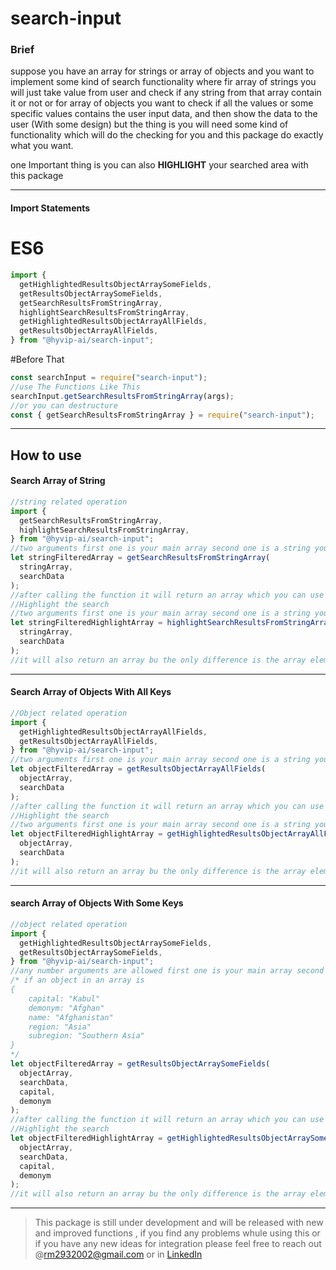 # search-input

### Brief

suppose you have an array for strings or array of objects and you want to implement some kind of search functionality where fir array of strings you will just take value from user and check if any string from that array contain it or not or for array of objects you want to check if all the values or some specific values contains the user input data, and then show the data to the user (With some design) but the thing is you will need some kind of functionality which will do the checking for you and this package do exactly what you want.

one Important thing is you can also **HIGHLIGHT** your searched area with this package

---

#### Import Statements

# ES6

```javascript
import {
  getHighlightedResultsObjectArraySomeFields,
  getResultsObjectArraySomeFields,
  getSearchResultsFromStringArray,
  highlightSearchResultsFromStringArray,
  getHighlightedResultsObjectArrayAllFields,
  getResultsObjectArrayAllFields,
} from "@hyvip-ai/search-input";
```

#Before That

```javascript
const searchInput = require("search-input");
//use The Functions Like This
searchInput.getSearchResultsFromStringArray(args);
//or you can destructure
const { getSearchResultsFromStringArray } = require("search-input");
```

---

## How to use

#### Search Array of String

```javascript
//string related operation
import {
  getSearchResultsFromStringArray,
  highlightSearchResultsFromStringArray,
} from "@hyvip-ai/search-input";
//two arguments first one is your main array second one is a string you need to search for
let stringFilteredArray = getSearchResultsFromStringArray(
  stringArray,
  searchData
);
//after calling the function it will return an array which you can use later to display
//Highlight the search
//two arguments first one is your main array second one is a string you need to search for
let stringFilteredHighlightArray = highlightSearchResultsFromStringArray(
  stringArray,
  searchData
);
//it will also return an array bu the only difference is the array element will contain some html tags so you need to set it as innerhtml
```

---

#### Search Array of Objects With All Keys

```javascript
//Object related operation
import {
  getHighlightedResultsObjectArrayAllFields,
  getResultsObjectArrayAllFields,
} from "@hyvip-ai/search-input";
//two arguments first one is your main array second one is a string you need to search for
let objectFilteredArray = getResultsObjectArrayAllFields(
  objectArray,
  searchData
);
//after calling the function it will return an array which you can use later to display
//Highlight the search
//two arguments first one is your main array second one is a string you need to search for
let objectFilteredHighlightArray = getHighlightedResultsObjectArrayAllFields(
  objectArray,
  searchData
);
//it will also return an array bu the only difference is the array element will contain some html tags so you need to set it as innerhtml
```

---

#### search Array of Objects With Some Keys

```javascript
//object related operation
import {
  getHighlightedResultsObjectArraySomeFields,
  getResultsObjectArraySomeFields,
} from "@hyvip-ai/search-input";
//any number arguments are allowed first one is your main array second one is a string you need to search for and after that you have to give the key names you want search
/* if an object in an array is 
{
    capital: "Kabul"
    demonym: "Afghan"
    name: "Afghanistan"
    region: "Asia"
    subregion: "Southern Asia"
}
*/
let objectFilteredArray = getResultsObjectArraySomeFields(
  objectArray,
  searchData,
  capital,
  demonym
);
//after calling the function it will return an array which you can use later to display
//Highlight the search
let objectFilteredHighlightArray = getHighlightedResultsObjectArraySomeFields(
  objectArray,
  searchData,
  capital,
  demonym
);
//it will also return an array bu the only difference is the array element will contain some html tags so you need to set it as innerhtml
```

---

> This package is still under development and will be released with new and improved functions , if you find any problems whule using this or if you have any new ideas for integration please feel free to reach out @rm2932002@gmail.com or in [LinkedIn](https://www.linkedin.com/in/rajat-mondal-a7abb8199/)
